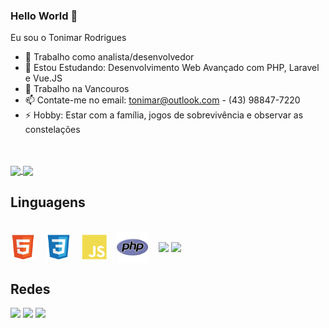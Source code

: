 ### Hello World 👋

Eu sou o Tonimar Rodrigues

- 🔭 Trabalho como analista/desenvolvedor
- 🌱 Estou Estudando: Desenvolvimento Web Avançado com PHP, Laravel e Vue.JS
- 👯 Trabalho na Vancouros
- 📫 Contate-me no email: tonimar@outlook.com - (43) 98847-7220
- ⚡ Hobby: Estar com a família, jogos de sobrevivência e observar as constelações

<br><br>
<a href="https://github.com/tonimar136/github-readme-stats">
  <img height=180 align="center" src="https://github-readme-stats.vercel.app/api?username=tonimar136&show_icons=true&theme=dark" />
</a>
<a href="https://github.com/tonimar136/convoychat">
  <img float="left" margin-left="5px" height=180 align="center" src="https://github-readme-stats.vercel.app/api/top-langs?username=tonimar136&layout=compact&langs_count=8&card_width=320&theme=dark" />
</a>

##
<h2>Linguagens</h2>
<div style="display: inline_block"><br>
  <img align="center" width="40"  src="https://raw.githubusercontent.com/devicons/devicon/master/icons/html5/html5-original.svg">ㅤ
  <img align="center" width="40" src="https://raw.githubusercontent.com/devicons/devicon/master/icons/css3/css3-original.svg">ㅤ
  <img align="center" width="40" src="https://raw.githubusercontent.com/devicons/devicon/master/icons/javascript/javascript-plain.svg">ㅤ
  <img align="center" width="50" src="https://github.com/devicons/devicon/blob/master/icons/php/php-original.svg">ㅤ
  <img align="center" width="50" src="https://cdn.jsdelivr.net/gh/devicons/devicon/icons/mysql/mysql-original-wordmark.svg" />        
  <img align="center" width="50" src="https://cdn.jsdelivr.net/gh/devicons/devicon/icons/microsoftsqlserver/microsoftsqlserver-plain-wordmark.svg" />             
<div>

##
<h2>Redes</h2>
<div> 
  <a href="https://instagram.com/tonimar136" target="_blank"><img src="https://img.shields.io/badge/-Instagram-%23E4405F?style=for-the-badge&logo=instagram&logoColor=white" target="_blank"></a>
  <a href = "mailto:tonimar@outlook.com"><img src="https://img.shields.io/badge/-Outlook-%23333?style=for-the-badge&logo=gmail&logoColor=white" target="_blank"></a>
  <a href="https://www.linkedin.com/in/tonimar" target="_blank"><img src="https://img.shields.io/badge/-LinkedIn-%230077B5?style=for-the-badge&logo=linkedin&logoColor=white" target="_blank"></a> 
</div>
